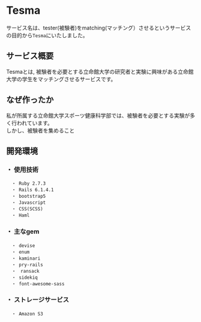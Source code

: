 # Tesma
サービス名は、tester(被験者)をmatching(マッチング）させるというサービスの目的から`Tesma`にいたしました。

## サービス概要
Tesmaとは, 被験者を必要とする立命館大学の研究者と実験に興味がある立命館大学の学生をマッチングさせるサービスです。
## なぜ作ったか
私が所属する立命館大学スポーツ健康科学部では、被験者を必要とする実験が多く行われています。  
しかし、被験者を集めること

## 開発環境

### ・ 使用技術  
      ・ Ruby 2.7.3  
      ・ Rails 6.1.4.1  
      ・ bootstrap5  
      ・ Javascript
      ・ CSS(SCSS)
      ・ Haml
            
### ・ 主なgem  
      ・ devise
      ・ enum
      ・ kaminari
      ・ pry-rails
      ・　ransack
      ・ sidekiq
      ・ font-awesome-sass

### ・ ストレージサービス  
      ・ Amazon S3  
      
